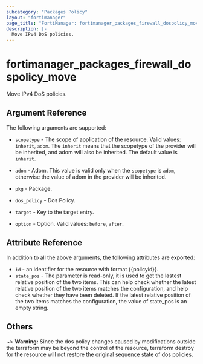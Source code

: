 ```yaml
---
subcategory: "Packages Policy"
layout: "fortimanager"
page_title: "FortiManager: fortimanager_packages_firewall_dospolicy_move"
description: |-
  Move IPv4 DoS policies.
---
```


# fortimanager_packages_firewall_dospolicy_move
Move IPv4 DoS policies.

## Argument Reference


The following arguments are supported:

* `scopetype` - The scope of application of the resource. Valid values: `inherit`, `adom`. The `inherit` means that the scopetype of the provider will be inherited, and adom will also be inherited. The default value is `inherit`.
* `adom` - Adom. This value is valid only when the `scopetype` is `adom`, otherwise the value of adom in the provider will be inherited.
* `pkg` - Package.
* `dos_policy` - Dos Policy.

* `target` - Key to the target entry.
* `option` - Option. Valid values: `before`, `after`.


## Attribute Reference

In addition to all the above arguments, the following attributes are exported:
* `id` - an identifier for the resource with format {{policyid}}.
* `state_pos` - The parameter is read-only, it is used to get the lastest relative position of the two items. This can help check whether the latest relative position of the two items matches the configuration, and help check whether they have been deleted. If the latest relative position of the two items matches the configuration, the value of state_pos is an empty string.

## Others

~> **Warning:** Since the dos policy changes caused by modifications outside the terraform may be beyond the control of the resource, terraform destroy for the resource will not restore the original sequence state of dos policies.
